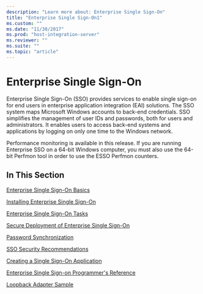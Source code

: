 ```yaml
---
description: "Learn more about: Enterprise Single Sign-On"
title: "Enterprise Single Sign-On1"
ms.custom: ""
ms.date: "11/30/2017"
ms.prod: "host-integration-server"
ms.reviewer: ""
ms.suite: ""
ms.topic: "article"
---
```

# Enterprise Single Sign-On
Enterprise Single Sign-On (SSO) provides services to enable single sign-on for end users in enterprise application integration (EAI) solutions. The SSO system maps Microsoft Windows accounts to back-end credentials. SSO simplifies the management of user IDs and passwords, both for users and administrators. It enables users to access back-end systems and applications by logging on only one time to the Windows network.  
  
 Performance monitoring is available in this release. If you are running Enterprise SSO on a 64-bit Windows computer, you must also use the 64-bit Perfmon tool in order to use the ESSO Perfmon counters.  
  
## In This Section  
 [Enterprise Single Sign-On Basics](../esso/enterprise-single-sign-on-basics.md)  
  
 [Installing Enterprise Single Sign-On](../esso/installing-enterprise-single-sign-on.md)  
  
 [Enterprise Single Sign-On Tasks](../esso/enterprise-single-sign-on-tasks.md)  
  
 [Secure Deployment of Enterprise Single Sign-On](../esso/secure-deployment-of-enterprise-single-sign-on.md)  
  
 [Password Synchronization](../esso/password-synchronization3.md)  
  
 [SSO Security Recommendations](../esso/sso-security-recommendations.md)  
  
 [Creating a Single Sign-On Application](../esso/creating-a-single-sign-on-application.md)  
  
 [Enterprise Single Sign-on  Programmer's Reference](../esso/enterprise-single-sign-on-programmer-s-reference.md)  
  
 [Loopback Adapter Sample](loopback-adapter-sample.md)
